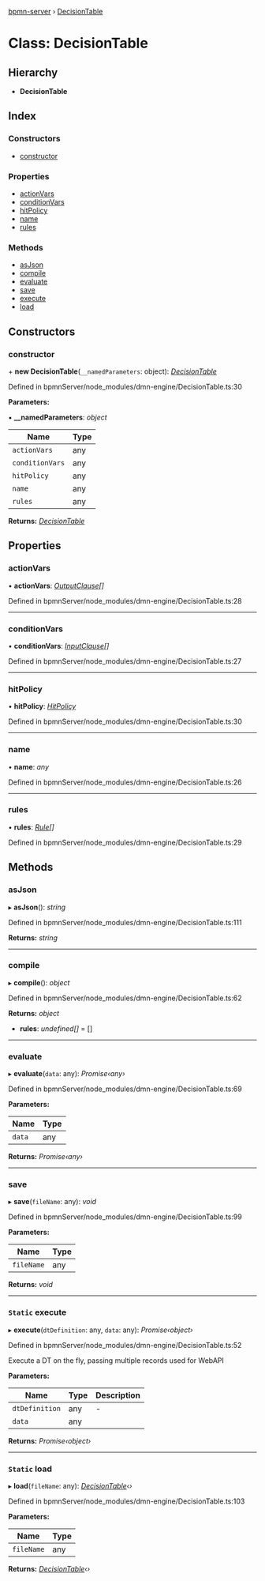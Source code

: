 [bpmn-server](../README.md) › [DecisionTable](decisiontable.md)

# Class: DecisionTable

## Hierarchy

* **DecisionTable**

## Index

### Constructors

* [constructor](decisiontable.md#constructor)

### Properties

* [actionVars](decisiontable.md#actionvars)
* [conditionVars](decisiontable.md#conditionvars)
* [hitPolicy](decisiontable.md#hitpolicy)
* [name](decisiontable.md#name)
* [rules](decisiontable.md#rules)

### Methods

* [asJson](decisiontable.md#asjson)
* [compile](decisiontable.md#compile)
* [evaluate](decisiontable.md#evaluate)
* [save](decisiontable.md#save)
* [execute](decisiontable.md#static-execute)
* [load](decisiontable.md#static-load)

## Constructors

###  constructor

\+ **new DecisionTable**(`__namedParameters`: object): *[DecisionTable](decisiontable.md)*

Defined in bpmnServer/node_modules/dmn-engine/DecisionTable.ts:30

**Parameters:**

▪ **__namedParameters**: *object*

Name | Type |
------ | ------ |
`actionVars` | any |
`conditionVars` | any |
`hitPolicy` | any |
`name` | any |
`rules` | any |

**Returns:** *[DecisionTable](decisiontable.md)*

## Properties

###  actionVars

• **actionVars**: *[OutputClause](outputclause.md)[]*

Defined in bpmnServer/node_modules/dmn-engine/DecisionTable.ts:28

___

###  conditionVars

• **conditionVars**: *[InputClause](inputclause.md)[]*

Defined in bpmnServer/node_modules/dmn-engine/DecisionTable.ts:27

___

###  hitPolicy

• **hitPolicy**: *[HitPolicy](hitpolicy.md)*

Defined in bpmnServer/node_modules/dmn-engine/DecisionTable.ts:30

___

###  name

• **name**: *any*

Defined in bpmnServer/node_modules/dmn-engine/DecisionTable.ts:26

___

###  rules

• **rules**: *[Rule](rule.md)[]*

Defined in bpmnServer/node_modules/dmn-engine/DecisionTable.ts:29

## Methods

###  asJson

▸ **asJson**(): *string*

Defined in bpmnServer/node_modules/dmn-engine/DecisionTable.ts:111

**Returns:** *string*

___

###  compile

▸ **compile**(): *object*

Defined in bpmnServer/node_modules/dmn-engine/DecisionTable.ts:62

**Returns:** *object*

* **rules**: *undefined[]* = []

___

###  evaluate

▸ **evaluate**(`data`: any): *Promise‹any›*

Defined in bpmnServer/node_modules/dmn-engine/DecisionTable.ts:69

**Parameters:**

Name | Type |
------ | ------ |
`data` | any |

**Returns:** *Promise‹any›*

___

###  save

▸ **save**(`fileName`: any): *void*

Defined in bpmnServer/node_modules/dmn-engine/DecisionTable.ts:99

**Parameters:**

Name | Type |
------ | ------ |
`fileName` | any |

**Returns:** *void*

___

### `Static` execute

▸ **execute**(`dtDefinition`: any, `data`: any): *Promise‹object›*

Defined in bpmnServer/node_modules/dmn-engine/DecisionTable.ts:52

Execute a DT on the fly, passing multiple records
used for WebAPI

**Parameters:**

Name | Type | Description |
------ | ------ | ------ |
`dtDefinition` | any | - |
`data` | any |   |

**Returns:** *Promise‹object›*

___

### `Static` load

▸ **load**(`fileName`: any): *[DecisionTable](decisiontable.md)‹›*

Defined in bpmnServer/node_modules/dmn-engine/DecisionTable.ts:103

**Parameters:**

Name | Type |
------ | ------ |
`fileName` | any |

**Returns:** *[DecisionTable](decisiontable.md)‹›*
